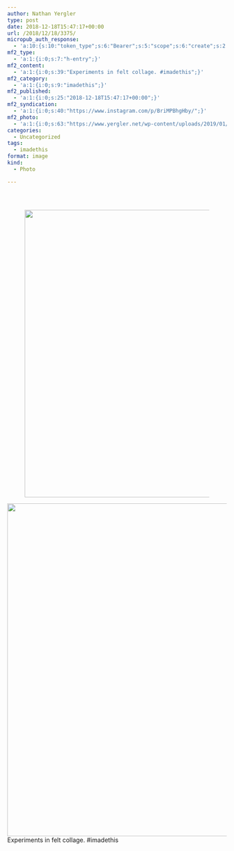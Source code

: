 ```yaml
---
author: Nathan Yergler
type: post
date: 2018-12-18T15:47:17+00:00
url: /2018/12/18/3375/
micropub_auth_response:
  - 'a:10:{s:10:"token_type";s:6:"Bearer";s:5:"scope";s:6:"create";s:2:"me";s:24:"https://www.yergler.net/";s:9:"issued_by";s:51:"https://www.yergler.net/wp-json/indieauth/1.0/token";s:9:"client_id";s:24:"https://ownyourgram.com/";s:11:"client_name";s:11:"OwnYourGram";s:11:"client_icon";s:35:"https://ownyourgram.com/favicon.ico";s:9:"issued_at";i:1548307572;s:4:"user";i:2;s:13:"last_accessed";i:1548308324;}'
mf2_type:
  - 'a:1:{i:0;s:7:"h-entry";}'
mf2_content:
  - 'a:1:{i:0;s:39:"Experiments in felt collage. #imadethis";}'
mf2_category:
  - 'a:1:{i:0;s:9:"imadethis";}'
mf2_published:
  - 'a:1:{i:0;s:25:"2018-12-18T15:47:17+00:00";}'
mf2_syndication:
  - 'a:1:{i:0;s:40:"https://www.instagram.com/p/BriMPBhgHby/";}'
mf2_photo:
  - 'a:1:{i:0;s:63:"https://www.yergler.net/wp-content/uploads/2019/01/igLTUI6h.jpg";}'
categories:
  - Uncategorized
tags:
  - imadethis
format: image
kind:
  - Photo

---
```

<section class="response"> <header> </header> 

<div data-carousel-extra='{"blog_id":1,"permalink":"https:\/\/www.yergler.net\/2018\/12\/18\/3375\/"}' id='gallery-3' class='gallery galleryid-3375 gallery-columns-1 gallery-size-large'>
  <figure class='gallery-item'> 
  
  <div class='gallery-icon landscape'>
    <a href='https://www.yergler.net/wp-content/uploads/2019/01/igv8wYhP.jpg'><img width="660" height="660" src="https://www.yergler.net/wp-content/uploads/2019/01/igv8wYhP-1024x1024.jpg" class="attachment-large size-large u-photo" alt="" loading="lazy" srcset="https://www.yergler.net/wp-content/uploads/2019/01/igv8wYhP-1024x1024.jpg 1024w, https://www.yergler.net/wp-content/uploads/2019/01/igv8wYhP-150x150.jpg 150w, https://www.yergler.net/wp-content/uploads/2019/01/igv8wYhP-300x300.jpg 300w, https://www.yergler.net/wp-content/uploads/2019/01/igv8wYhP-768x768.jpg 768w, https://www.yergler.net/wp-content/uploads/2019/01/igv8wYhP-800x800.jpg 800w, https://www.yergler.net/wp-content/uploads/2019/01/igv8wYhP-50x50.jpg 50w, https://www.yergler.net/wp-content/uploads/2019/01/igv8wYhP.jpg 1080w" sizes="(max-width: 660px) 100vw, 660px" data-attachment-id="3374" data-permalink="https://www.yergler.net/2018/12/18/3375/igv8wyhp/" data-orig-file="https://www.yergler.net/wp-content/uploads/2019/01/igv8wYhP.jpg" data-orig-size="1080,1080" data-comments-opened="0" data-image-meta="{&quot;aperture&quot;:&quot;0&quot;,&quot;credit&quot;:&quot;&quot;,&quot;camera&quot;:&quot;&quot;,&quot;caption&quot;:&quot;&quot;,&quot;created_timestamp&quot;:&quot;0&quot;,&quot;copyright&quot;:&quot;&quot;,&quot;focal_length&quot;:&quot;0&quot;,&quot;iso&quot;:&quot;0&quot;,&quot;shutter_speed&quot;:&quot;0&quot;,&quot;title&quot;:&quot;&quot;,&quot;orientation&quot;:&quot;0&quot;}" data-image-title="igv8wYhP" data-image-description="" data-image-caption="" data-medium-file="https://www.yergler.net/wp-content/uploads/2019/01/igv8wYhP-300x300.jpg" data-large-file="https://www.yergler.net/wp-content/uploads/2019/01/igv8wYhP-1024x1024.jpg" /></a>
  </div></figure>
</div></section> 

<img data-attachment-id="3374" data-permalink="https://www.yergler.net/2018/12/18/3375/igv8wyhp/" data-orig-file="https://www.yergler.net/wp-content/uploads/2019/01/igv8wYhP.jpg" data-orig-size="1080,1080" data-comments-opened="0" data-image-meta="{&quot;aperture&quot;:&quot;0&quot;,&quot;credit&quot;:&quot;&quot;,&quot;camera&quot;:&quot;&quot;,&quot;caption&quot;:&quot;&quot;,&quot;created_timestamp&quot;:&quot;0&quot;,&quot;copyright&quot;:&quot;&quot;,&quot;focal_length&quot;:&quot;0&quot;,&quot;iso&quot;:&quot;0&quot;,&quot;shutter_speed&quot;:&quot;0&quot;,&quot;title&quot;:&quot;&quot;,&quot;orientation&quot;:&quot;0&quot;}" data-image-title="igv8wYhP" data-image-description="" data-image-caption="" data-medium-file="https://www.yergler.net/wp-content/uploads/2019/01/igv8wYhP-300x300.jpg" data-large-file="https://www.yergler.net/wp-content/uploads/2019/01/igv8wYhP-1024x1024.jpg" loading="lazy" class="alignright size-large wp-image-3374" src="https://www.yergler.net/wp-content/uploads/2019/01/igv8wYhP-1024x1024.jpg" alt="" width="764" height="764" srcset="https://www.yergler.net/wp-content/uploads/2019/01/igv8wYhP-1024x1024.jpg 1024w, https://www.yergler.net/wp-content/uploads/2019/01/igv8wYhP-150x150.jpg 150w, https://www.yergler.net/wp-content/uploads/2019/01/igv8wYhP-300x300.jpg 300w, https://www.yergler.net/wp-content/uploads/2019/01/igv8wYhP-768x768.jpg 768w, https://www.yergler.net/wp-content/uploads/2019/01/igv8wYhP-800x800.jpg 800w, https://www.yergler.net/wp-content/uploads/2019/01/igv8wYhP-50x50.jpg 50w, https://www.yergler.net/wp-content/uploads/2019/01/igv8wYhP.jpg 1080w" sizes="(max-width: 764px) 100vw, 764px" /> Experiments in felt collage. #imadethis